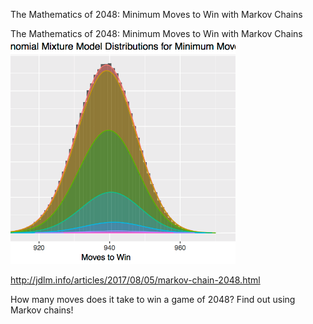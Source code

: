 The Mathematics of 2048: Minimum Moves to Win with Markov Chains

The Mathematics of 2048: Minimum Moves to Win with Markov Chains
![](../_resources/b480a874c7ebd632d51bead3d98bd8a5.png)

[](../_resources/7d1129b796bc46a766e93bf61fcc95ce.bin)http://jdlm.info/articles/2017/08/05/markov-chain-2048.html

How many moves does it take to win a game of 2048? Find out using Markov chains!